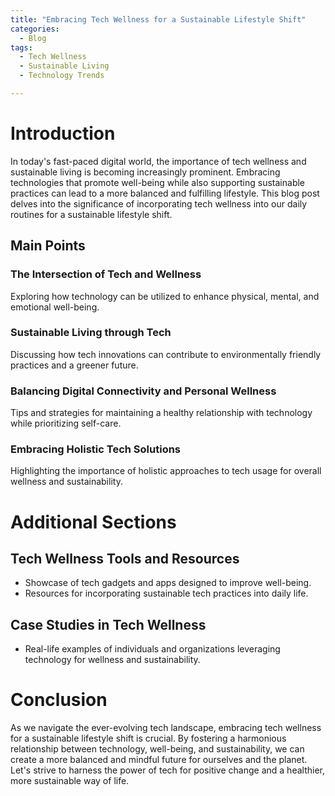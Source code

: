 ```yaml
---
title: "Embracing Tech Wellness for a Sustainable Lifestyle Shift"
categories:
  - Blog
tags:
  - Tech Wellness
  - Sustainable Living
  - Technology Trends

---
```


# Introduction
In today's fast-paced digital world, the importance of tech wellness and sustainable living is becoming increasingly prominent. Embracing technologies that promote well-being while also supporting sustainable practices can lead to a more balanced and fulfilling lifestyle. This blog post delves into the significance of incorporating tech wellness into our daily routines for a sustainable lifestyle shift.

## Main Points
### The Intersection of Tech and Wellness
Exploring how technology can be utilized to enhance physical, mental, and emotional well-being.

### Sustainable Living through Tech
Discussing how tech innovations can contribute to environmentally friendly practices and a greener future.

### Balancing Digital Connectivity and Personal Wellness
Tips and strategies for maintaining a healthy relationship with technology while prioritizing self-care.

### Embracing Holistic Tech Solutions
Highlighting the importance of holistic approaches to tech usage for overall wellness and sustainability.

# Additional Sections
## Tech Wellness Tools and Resources
- Showcase of tech gadgets and apps designed to improve well-being.
- Resources for incorporating sustainable tech practices into daily life.

## Case Studies in Tech Wellness
- Real-life examples of individuals and organizations leveraging technology for wellness and sustainability.
  
# Conclusion
As we navigate the ever-evolving tech landscape, embracing tech wellness for a sustainable lifestyle shift is crucial. By fostering a harmonious relationship between technology, well-being, and sustainability, we can create a more balanced and mindful future for ourselves and the planet. Let's strive to harness the power of tech for positive change and a healthier, more sustainable way of life.